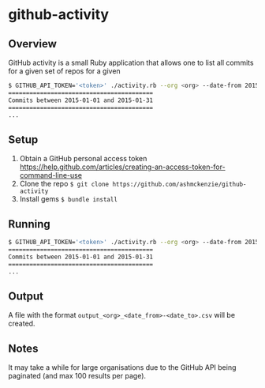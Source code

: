 # github-activity

## Overview

GitHub activity is a small Ruby application that allows one to list all commits for a given set of repos for a given

```bash
$ GITHUB_API_TOKEN='<token>' ./activity.rb --org <org> --date-from 2015-01-31 --date-to 2015-01-31
=========================================
Commits between 2015-01-01 and 2015-01-31
=========================================
...
```

## Setup

1. Obtain a GitHub personal access token https://help.github.com/articles/creating-an-access-token-for-command-line-use
2. Clone the repo
`$ git clone https://github.com/ashmckenzie/github-activity`
3. Install gems
`$ bundle install`

## Running

```bash
$ GITHUB_API_TOKEN='<token>' ./activity.rb --org <org> --date-from 2015-01-31 --date-to 2015-01-31
=========================================
Commits between 2015-01-01 and 2015-01-31
=========================================
...
```

## Output

A file with the format `output_<org>_<date_from>-<date_to>.csv` will be created.

## Notes

It may take a while for large organisations due to the GitHub API being paginated (and max 100 results per page).
